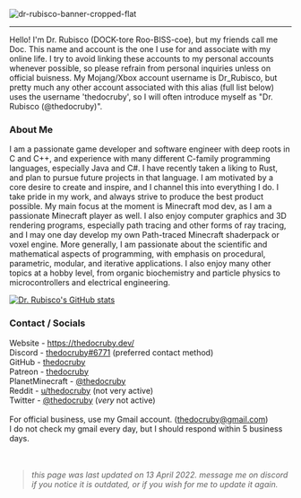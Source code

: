 ![dr-rubisco-banner-cropped-flat](https://user-images.githubusercontent.com/76263371/169357861-c368b75f-df2f-4654-b1eb-8074aea51867.png)

---

Hello! I'm Dr. Rubisco (DOCK-tore Roo-BISS-coe), but my friends call me Doc. This name and account is the one I use for and associate with my online life. I try to avoid linking these accounts to my personal accounts whenever possible, so please refrain from personal inquiries unless on official buisness. My Mojang/Xbox account username is Dr_Rubisco, but pretty much any other account associated with this alias (full list below) uses the username 'thedocruby', so I will often introduce myself as "Dr. Rubisco (@thedocruby)". 

### About Me
I am a passionate game developer and software engineer with deep roots in C and C++, and experience with many different C-family programming languages, especially Java and C#. I have recently taken a liking to Rust, and plan to pursue future projects in that language. I am motivated by a core desire to create and inspire, and I channel this into everything I do. I take pride in my work, and always strive to produce the best product possible. My main focus at the moment is Minecraft mod dev, as I am a passionate Minecraft player as well. I also enjoy computer graphics and 3D rendering programs, especially path tracing and other forms of ray tracing, and I may one day develop my own Path-traced Minecraft shaderpack or voxel engine. More generally, I am passionate about the scientific and mathematical aspects of programming, with emphasis on procedural, parametric, modular, and iterative applications. I also enjoy many other topics at a hobby level, from organic biochemistry and particle physics to microcontrollers and electrical engineering.

[![Dr. Rubisco's GitHub stats](https://github-readme-stats.vercel.app/api?username=thedocruby&count_private=true&show_icons=true&theme=dark)](https://github.com/thedocruby)

### Contact / Socials
Website - https://thedocruby.dev/ <br>
Discord -  [thedocruby#6771](https://discord.com/) (preferred contact method) <br>
GitHub - [thedocruby](https://github.com/thedocruby/) <br>
Patreon - [thedocruby](https://patreon.com/thedocruby) <br>
PlanetMinecraft - [@thedocruby](https://www.planetminecraft.com/thedocruby) <br>
Reddit - [u/thedocruby](https://www.reddit.com/u/thedocruby) (not very active) <br>
Twitter - [@thedocruby](https://twitter.com/thedocruby) (_very_ not active) <br> <br>
For official business, use my Gmail account. ([thedocruby@gmail.com](mailto:thedocruby@gmail.com)) <br>
I do not check my gmail every day, but I should respond within 5 business days. <br> <br> <br> 
> *this page was last updated on 13 April 2022. message me on discord if you notice it is outdated, or if you wish for me to update it again.*
